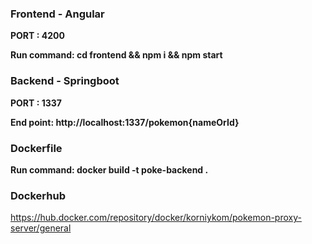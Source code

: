 ### Frontend - Angular
<b>PORT : 4200 </b>

<b>Run command: cd frontend && npm i && npm start</b>


### Backend - Springboot
<b>PORT : 1337 </b>

<b>End point: http://localhost:1337/pokemon{nameOrId}</b>

### Dockerfile
<b> Run command: docker build -t poke-backend . </b>


### Dockerhub
https://hub.docker.com/repository/docker/korniykom/pokemon-proxy-server/general
